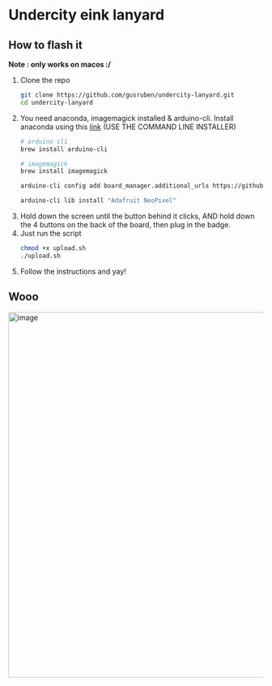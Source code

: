 # Undercity eink lanyard

## How to flash it

__Note : only works on macos :/__

1. Clone the repo
    ```bash
    git clone https://github.com/gusruben/undercity-lanyard.git
    cd undercity-lanyard
    ```
2. You need anaconda, imagemagick installed & arduino-cli. Install anaconda using this [link](https://www.anaconda.com/docs/getting-started/anaconda/install#macos-linux-installation) (USE THE COMMAND LINE INSTALLER)
    ```bash
    # arduino cli
    brew install arduino-cli

    # imagemagick
    brew install imagemagick

    arduino-cli config add board_manager.additional_urls https://github.com/earlephilhower/arduino-pico/releases/download/global/package_rp2040_index.json

    arduino-cli lib install "Adafruit NeoPixel"
    ```
3. Hold down the screen until the button behind it clicks, AND hold down the 4 buttons on the back of the board, then plug in the badge.
4. Just run the script
    ```bash
    chmod +x upload.sh
    ./upload.sh
    ```
5. Follow the instructions and yay!

## Wooo

<img width="547" height="720" alt="image" src="https://github.com/user-attachments/assets/4808eedb-61ba-4868-983b-0e15dcd37818" />
